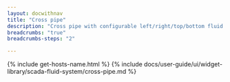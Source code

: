 ```yaml
---
layout: docwithnav
title: "Cross pipe"
description: "Cross pipe with configurable left/right/top/bottom fluid and leak visualizations."
breadcrumbs: "true"
breadcrumbs-steps: "2"

---
```

{% include get-hosts-name.html %}
{% include docs/user-guide/ui/widget-library/scada-fluid-system/cross-pipe.md %}
